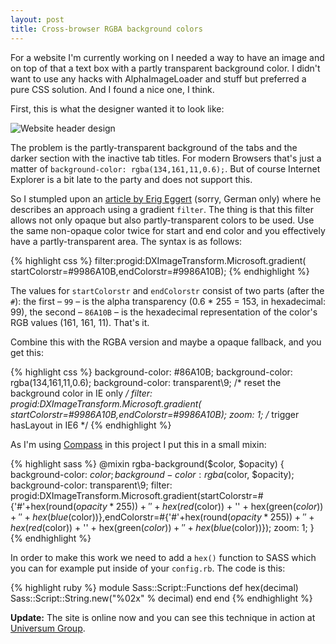 ```yaml
---
layout: post
title: Cross-browser RGBA background colors
---
```


For a website I'm currently working on I needed a way to have an image and on top of that a text box with a partly transparent background color. I didn't want to use any hacks with AlphaImageLoader and stuff but preferred a pure CSS solution. And I found a nice one, I think.

First, this is what the designer wanted it to look like:

![Website header design](http://media.pb.io/posts/2010-07-26-cross-browser-rgba-background-colors-01.jpg)

The problem is the partly-transparent background of the tabs and the darker section with the inactive tab titles. For modern Browsers that's just a matter of `background-color: rgba(134,161,11,0.6);`. But of course Internet Explorer is a bit late to the party and does not support this. 

So I stumpled upon an [article by Erig Eggert](http://yatil.de/Weblog/cross-browser-rgba) (sorry, German only) where he describes an approach using a gradient `filter`. The thing is that this filter allows not only opaque but also partly-transparent colors to be used. Use the same non-opaque color twice for start and end color and you effectively have a partly-transparent area. The syntax is as follows:

{% highlight css %}
filter:progid:DXImageTransform.Microsoft.gradient(
    startColorstr=#9986A10B,endColorstr=#9986A10B);
{% endhighlight %}

The values for `startColorstr` and `endColorstr` consist of two parts (after the `#`): the first – `99` – is the alpha transparency (0.6 * 255 = 153, in hexadecimal: 99), the second – `86A10B` – is the hexadecimal representation of the color's RGB values (161, 161, 11). That's it.

Combine this with the RGBA version and maybe a opaque fallback, and you get this:

{% highlight css %}
background-color: #86A10B;
background-color: rgba(134,161,11,0.6);
background-color: transparent\9; /* reset the background color in IE only */
filter: progid:DXImageTransform.Microsoft.gradient(
    startColorstr=#9986A10B,endColorstr=#9986A10B);
zoom: 1; /* trigger hasLayout in IE6 */
{% endhighlight %}

As I'm using [Compass](http://compass-style.org/) in this project I put this in a small mixin:

{% highlight sass %}
@mixin rgba-background($color, $opacity) {
    background-color: $color;
    background-color: rgba($color, $opacity);
    background-color: transparent\9;
    filter: progid:DXImageTransform.Microsoft.gradient(startColorstr=#{'#'+hex(round($opacity*255)) + '' + hex(red($color)) + '' + hex(green($color)) + '' + hex(blue($color))},endColorstr=#{'#'+hex(round($opacity*255)) + '' + hex(red($color)) + '' + hex(green($color)) + '' + hex(blue($color))});
    zoom: 1;
}
{% endhighlight %}

In order to make this work we need to add a `hex()` function to SASS which you can for example put inside of your `config.rb`. The code is this:

{% highlight ruby %}
module Sass::Script::Functions
  def hex(decimal)
    Sass::Script::String.new("%02x" % decimal)
  end
end
{% endhighlight %}

**Update:** The site is online now and you can see this technique in action at [Universum Group](http://www.universum-group.de/).